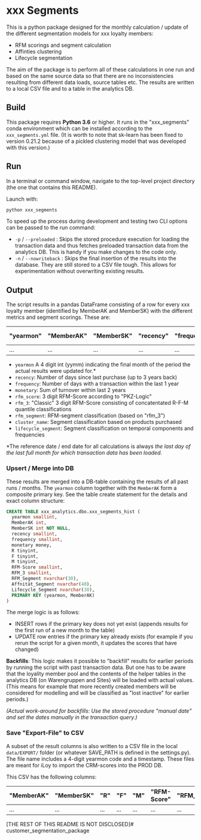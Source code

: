 # xxx Segments

This is a python package designed for the monthly calculation / update of the different segmentation models for xxx loyalty members:

- RFM scorings and segment calculation
- Affinties clustering
- Lifecycle segmentation

The aim of the package is to perform all of these calculations in one run and based on the same source data so that there are no inconsistencies resulting from different data loads, source tables etc. The results are written to a local CSV file and to a table in the analytics DB.

## Build

This package requires **Python 3.6** or higher. It runs in the "xxx_segments" conda environment which can be installed according to the `xxx_segments.yml` file. (It is worth to note that sk-learn has been fixed to version 0.21.2 because of a pickled clustering model that was developed with this version.)

## Run

In a terminal or command window, navigate to the top-level project directory (the one that contains this README).

Launch with:

``` python
python xxx_segments
```

To speed up the process during development and testing two CLI options can be passed to the run command:

- `-p` / `--preloaded` : Skips the stored procedure execution for loading the transaction data and thus fetches preloaded transaction data from the analytics DB. This is handy if you make changes to the code only.
- `-n` / `--nowriteback` : Skips the final insertion of the results into the database. They are still stored to a CSV file tough. This allows for experimentation without overwriting existing results.

## Output

The script results in a pandas DataFrame consisting of a row for every xxx loyalty member (identified by MemberAK and MemberSK) with the different metrics and segment scorings. These are:

| "yearmon" | "MemberAK" | "MemberSK" | "recency" | "frequency" | "monetary" | "RFM-Score" | "RFM_3" | "RFM_Segment" | "Affinität_Segment" | "Lifecycle_Segment" | "R" | "F" | "M" |
| --------- | ---------- | ---------- | --------- | ----------- | ---------- | ----------- | ------- | ------------- | ------------------- | ------------------- | --- | --- | --- |
| ...       | ...        | ...        | ...       | ...         | ...        | ...         | ...     |...            |...                  |...                  | ... | ... | ... |


- `yearmon` A 4 digit int (yymm) indicating the final month of the period the actual results were updated for.*
- `recency`: Number of days since last purchase (up to 3 years back)
- `frequency`: Number of days with a transaction within the last 1 year
- `monetary`: Sum of turnover within last 2 years
- `rfm_score`: 3 digit RFM-Score according to "PKZ-Logic"
- `rfm_3`: "Classic" 3 digit RFM-Score consisting of concatentated R-F-M quantile classifications
- `rfm_segment`: RFM-segment classification (based on "rfm_3")
- `cluster_name`: Segment classification based on products purchased
- `lifecycle_segment`: Segment classification on temporal components and frequencies

*The reference date / end date for all calculations is always _the last day of the last full month for which transaction data has been loaded_.

### Upsert / Merge into DB

These results are merged into a DB-table containing the results of all past runs / months. The `yearmon` column together with the `MemberAK` form a composite primary key. See the table create statement for the details and exact column structure:

```SQL
CREATE TABLE xxx_analytics.dbo.xxx_segments_hist (
  yearmon smallint,
  MemberAK int,
  MemberSK int NOT NULL,
  recency smallint,
  frequency smallint,
  monetary money,
  R tinyint,
  F tinyint,
  M tinyint,
  RFM-Score smallint,
  RFM_3 smallint,
  RFM_Segment nvarchar(30),
  Affnität_Segment nvarchar(40),
  Lifecycle_Segment nvarchar(30),
  PRIMARY KEY (yearmon, MemberAK)
)
```

The merge logic is as follows:

- INSERT rows if the primary key does not yet exist (appends results for the first run of a new month to the table)
- UPDATE row entries if the primary key already exists (for example if you rerun the script for a given month, it updates the scores that have changed)

**Backfills**: This logic makes it possible to "backfill" results for earlier periods by running the script with past transaction data. But one has to be aware that the loyality member pool and the contents of the helper tables in the analytics DB (on Warengruppen and Sites) will be loaded with actual values. (This means for example that more recently created members will be considered for modelling and will be classified as "lost inactive" for earlier periods.)

_(Actual work-around for backfills: Use the stored procedure "manual date" and set the dates manually in the transaction query.)_


### Save "Export-File" to CSV

A subset of the result columns is also written to a CSV file in the local `data/EXPORT/` folder (or whatever SAVE_PATH is defined in the settings.py). The file name includes a 4-digit yearmon code and a timestamp. These files are meant for iLoy to import the CRM-scores into the PROD DB.

This CSV has the following columns:

| "MemberAK" | "MemberSK" | "R" | "F" | "M" | "RFM-Score" | "RFM_3" | "RFM_Segment" | "Affinität_Segment" | "Lifecycle_Segment" |
| ---------- | ---------- | --- | --- | --- | ----------- | ------- | ------------- | ------------------- | ------------------- |
| ...        | ...        | ... | ... | ... | ...         | ...     |...            |...                  |...                  |


[THE REST OF THIS README IS NOT DISCLOSED]# customer_segmentation_package
